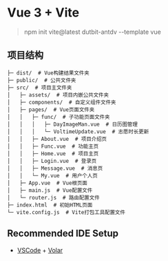 # Vue 3 + Vite

> npm init vite@latest dutbit-antdv --template vue

## 项目结构

```
├─ dist/  # Vue构建结果文件夹
├─ public/  # 公共文件夹
├─ src/  # 项目主文件夹
│   ├─ assets/  # 项目内嵌公共文件夹
│   ├─ components/  # 自定义组件文件夹
│   ├─ pages/  # Vue页面文件夹
│   │   ├─ func/  # 子功能页面文件夹
│   │   │   ├─ DayImageMan.vue  # 日历图管理
│   │   │   └─ VoltimeUpdate.vue  # 志愿时长更新
│   │   ├─ About.vue  # 项目介绍页
│   │   ├─ Func.vue  # 功能主页
│   │   ├─ Home.vue  # 项目主页
│   │   ├─ Login.vue  # 登录页
│   │   ├─ Message.vue  # 消息页
│   │   └─ My.vue  # 用户个人页
│   ├─ App.vue  # Vue根页面
│   ├─ main.js  # Vue配置文件
│   └─ router.js  # 路由配置文件
├─ index.html  # 初始HTML页面
└─ vite.config.js  # Vite打包工具配置文件
```

## Recommended IDE Setup

- [VSCode](https://code.visualstudio.com/) + [Volar](https://marketplace.visualstudio.com/items?itemName=johnsoncodehk.volar)

